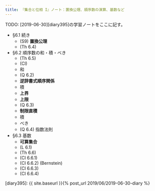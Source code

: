 ```yaml
---
title: 『集合と位相 I』ノート：置換公理、順序数の演算、基数など
---
```


TODO: [2019-06-30][diary395]の学習ノートをここに記す。

* §6.1 続き
  * (S9) **置換公理**
  * (Th 6.4)
* §6.2 順序数の和・積・べき
  * (Th 6.5)
  * (Cl)
  * 和
  * (Q 6.2)
  * **逆辞書式順序関係**
  * 積
  * **上界**
  * **上限**
  * (Q 6.3)
  * **制限直積**
  * 積
  * べき
  * (Q 6.4) 指数法則
* §6.3 基数
  * **可算集合**
  * (L 6.1)
  * (Th 6.6)
  * (Cl 6.6.1)
  * (Cl 6.6.2) (Bernstein)
  * (Cl 6.6.3)
  * (Cl 6.6.4)

[diary395]: {{ site.baseurl }}{% post_url 2019/06/2019-06-30-diary %}
